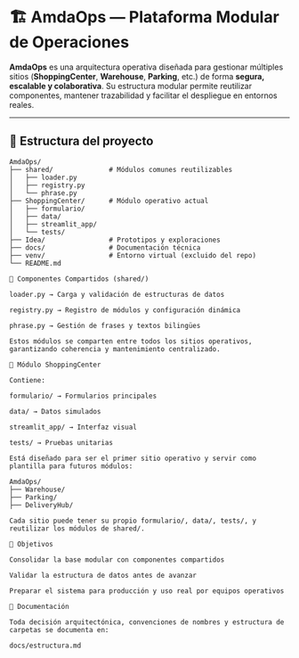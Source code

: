 # 🏗️ AmdaOps — Plataforma Modular de Operaciones

**AmdaOps** es una arquitectura operativa diseñada para gestionar múltiples sitios (**ShoppingCenter**, **Warehouse**, **Parking**, etc.)
de forma **segura, escalable y colaborativa**. Su estructura modular permite reutilizar componentes, mantener trazabilidad y
facilitar el despliegue en entornos reales.

---

## 📂 Estructura del proyecto

```plaintext
AmdaOps/
├── shared/              # Módulos comunes reutilizables
│   ├── loader.py
│   ├── registry.py
│   └── phrase.py
├── ShoppingCenter/      # Módulo operativo actual
│   ├── formulario/
│   ├── data/
│   ├── streamlit_app/
│   └── tests/
├── Idea/                # Prototipos y exploraciones
├── docs/                # Documentación técnica
├── venv/                # Entorno virtual (excluido del repo)
└── README.md

🧩 Componentes Compartidos (shared/)

loader.py → Carga y validación de estructuras de datos

registry.py → Registro de módulos y configuración dinámica

phrase.py → Gestión de frases y textos bilingües

Estos módulos se comparten entre todos los sitios operativos, garantizando coherencia y mantenimiento centralizado.

🏬 Módulo ShoppingCenter

Contiene:

formulario/ → Formularios principales

data/ → Datos simulados

streamlit_app/ → Interfaz visual

tests/ → Pruebas unitarias

Está diseñado para ser el primer sitio operativo y servir como plantilla para futuros módulos:

AmdaOps/
├── Warehouse/
├── Parking/
├── DeliveryHub/

Cada sitio puede tener su propio formulario/, data/, tests/, y reutilizar los módulos de shared/.

🚀 Objetivos

Consolidar la base modular con componentes compartidos

Validar la estructura de datos antes de avanzar

Preparar el sistema para producción y uso real por equipos operativos

📄 Documentación

Toda decisión arquitectónica, convenciones de nombres y estructura de carpetas se documenta en:

docs/estructura.md